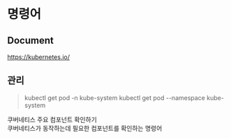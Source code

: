 # 명령어

## Document

https://kubernetes.io/

## 관리

> kubectl get pod -n kube-system
> kubectl get pod --namespace kube-system

쿠버네티스 주요 컴포넌트 확인하기  
쿠버네티스가 동작하는데 필요한 컴포넌트를 확인하는 명령어  
 
